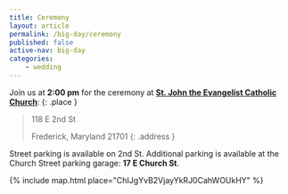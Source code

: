 ```yaml
---
title: Ceremony
layout: article
permalink: /big-day/ceremony
published: false
active-nav: big-day
categories:
    - wedding
---
```


Join us at **2:00 pm** for the ceremony at
[**St. John the Evangelist Catholic Church**](http://stjohn-frederick.org):
{: .place }

> 118 E 2nd St
>
> Frederick, Maryland 21701
{: .address }

Street parking is available on 2nd St. Additional parking is available at
the Church Street parking garage:
**17 E Church St**.

{% include map.html place="ChIJgYvB2VjayYkRJ0CahWOUkHY" %}
